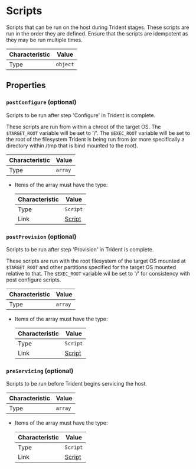 <!-- THIS FILE IS AUTOMATICALLY GENERATED BY DOCBUILDER, DO NOT EDIT MANUALLY! -->

# Scripts

Scripts that can be run on the host during Trident stages. These scripts are run in the order they are defined. Ensure that the scripts are idempotent as they may be run multiple times.

| Characteristic | Value    |
| -------------- | -------- |
| Type           | `object` |

## Properties

### `postConfigure` (optional)

Scripts to be run after step 'Configure' in Trident is complete.

These scripts are run from within a chroot of the target OS. The `$TARGET_ROOT` variable will be set to '/'. The `$EXEC_ROOT` variable will be set to the root of the filesystem Trident is being run from (or more specifically a directory within /tmp that is bind mounted to the root).

| Characteristic | Value   |
| -------------- | ------- |
| Type           | `array` |

- Items of the array must have the type:

   | Characteristic | Value                 |
   | -------------- | --------------------- |
   | Type           | `Script`              |
   | Link           | [Script](./Script.md) |

### `postProvision` (optional)

Scripts to be run after step 'Provision' in Trident is complete.

These scripts are run with the root filesystem of the target OS mounted at `$TARGET_ROOT` and other partitions specified for the target OS mounted relative to that. The `$EXEC_ROOT` variable wil be set to '/' for consistency with post configure scripts.

| Characteristic | Value   |
| -------------- | ------- |
| Type           | `array` |

- Items of the array must have the type:

   | Characteristic | Value                 |
   | -------------- | --------------------- |
   | Type           | `Script`              |
   | Link           | [Script](./Script.md) |

### `preServicing` (optional)

Scripts to be run before Trident begins servicing the host.

| Characteristic | Value   |
| -------------- | ------- |
| Type           | `array` |

- Items of the array must have the type:

   | Characteristic | Value                 |
   | -------------- | --------------------- |
   | Type           | `Script`              |
   | Link           | [Script](./Script.md) |

